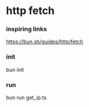 # http fetch

### inspiring links
https://bun.sh/guides/http/fetch

### init
bun init

### run
bun run get_ip.ts